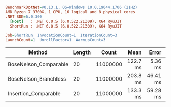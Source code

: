 ``` ini

BenchmarkDotNet=v0.13.1, OS=Windows 10.0.19044.1706 (21H2)
AMD Ryzen 7 3700X, 1 CPU, 16 logical and 8 physical cores
.NET SDK=6.0.300
  [Host]   : .NET 6.0.5 (6.0.522.21309), X64 RyuJIT
  ShortRun : .NET 6.0.5 (6.0.522.21309), X64 RyuJIT

Job=ShortRun  InvocationCount=1  IterationCount=3  
LaunchCount=1  UnrollFactor=1  WarmupCount=3  

```
|                Method | Length |    Count |     Mean |    Error |  StdDev |
|---------------------- |------- |--------- |---------:|---------:|--------:|
| BoseNelson_Comparable |     20 | 11000000 | 122.7 ms |  5.36 ms | 0.29 ms |
| BoseNelson_Branchless |     20 | 11000000 | 203.8 ms | 46.41 ms | 2.54 ms |
|  Insertion_Comparable |     20 | 11000000 | 133.3 ms | 59.28 ms | 3.25 ms |
